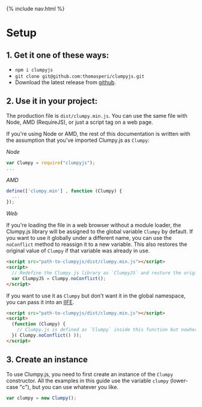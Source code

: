 {% include nav.html %}

# Setup

## 1. Get it one of these ways:
* `npm i clumpyjs`
* `git clone git@github.com:thomasperi/clumpyjs.git`
* Download the latest release from [github](https://github.com/thomasperi/clumpyjs/releases).

## 2. Use it in your project:
The production file is `dist/clumpy.min.js`. You can use the same file with Node, AMD (RequireJS), or just a script tag on a web page.

If you're using Node or AMD, the rest of this documentation is written with the assumption that you've imported Clumpy.js as `Clumpy`:

*Node*
```javascript
var Clumpy = require("clumpyjs");
...
```

*AMD*
```javascript
define(['clumpy.min'] , function (Clumpy) {
  ...
});
```

*Web*

If you're loading the file in a web browser without a module loader, the Clumpy.js library will be assigned to the global variable `Clumpy` by default. If you want to use it globally under a different name, you can use the `noConflict` method to reassign it to a new variable. This also restores the original value of `Clumpy` if that variable was already in use.

```html
<script src="path-to-clumpyjs/dist/clumpy.min.js"></script>
<script>
  // Redefine the Clumpy.js library as `ClumpyJS` and restore the original `Clumpy`.
  var ClumpyJS = Clumpy.noConflict();
</script>
```

If you want to use it as `Clumpy` but don't want it in the global namespace, you can pass it into an [IIFE](https://developer.mozilla.org/en-US/docs/Glossary/IIFE).

```html
<script src="path-to-clumpyjs/dist/clumpy.min.js"></script>
<script>
  (function (Clumpy) {
    // Clumpy.js is defined as `Clumpy` inside this function but nowhere else.
  }( Clumpy.noConflict() ));
</script>
```

## 3. Create an instance
To use Clumpy.js, you need to first create an instance of the `Clumpy` constructor. All the examples in this guide use the variable `clumpy` (lower-case "c"), but you can use whatever you like.

```javascript
var clumpy = new Clumpy();
```
